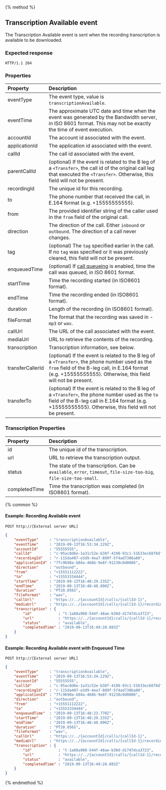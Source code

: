 {% method %}
##  Transcription Available event

The Transcription Available event is sent when the recording transcription is available to be downloaded.

### Expected response

```http
HTTP/1.1 204
```

### Properties
| Property          | Description |
|:------------------|:------------|
| eventType         | The event type, value is `transcriptionAvailable`. |
| eventTime         | The approximate UTC date and time when the event was generated by the Bandwidth server, in ISO 8601 format. This may not be exactly the time of event execution. |
| accountId         | The account id associated with the event. |
| applicationId     | The application id associated with the event. |
| callId            | The call id associated with the event. |            
| parentCallId      | (optional) If the event is related to the B leg of a `<Transfer>`, the call id of the original call leg that executed the `<Transfer>`. Otherwise, this field will not be present. |
| recordingId       | The unique id for this recording. | 
| to                | The phone number that received the call, in E.164 format (e.g. +15555555555). |
| from              | The provided identifier string of the caller used in the `from` field of the original call. |
| direction         | The direction of the call. Either `inbound` or `outbound`. The direction of a call never changes. |
| tag               | (optional) The `tag` specified earlier in the call. If no `tag` was specified or it was previously cleared, this field will not be present. |
| enqueuedTime      | (optional) If [call queueing](../../methods/postCalls.md) is enabled, time the call was queued, in ISO 8601 format. |
| startTime         | Time the recording started (in ISO8601 format). |
| endTime           | Time the recording ended (in ISO8601 format). |
| duration          | Length of the recording (in ISO8601 format). |
| fileFormat        | The format that the recording was saved in - `mp3` or `wav`. |
| callUrl           | The URL of the call associated with the event. |
| mediaUrl          | URL to retrieve the contents of the recording. |
| transcription     | Transcription information, see below. |
| transferCallerId | (optional) If the event is related to the B leg of a `<Transfer>`, the phone number used as the `from` field of the B-leg call, in E.164 format (e.g. +15555555555). Otherwise, this field will not be present. |
| transferTo       | (optional) If the event is related to the B leg of a `<Transfer>`, the phone number used as the `to` field of the B-leg call in E.164 format (e.g. +15555555555). Otherwise, this field will not be present. |

### Transcription Properties
| Property      | Description |
|:--------------|:------------|
| id            | The unique id of the transcription. |
| url           | URL to retrieve the transcription output. |
| status        | The state of the transcription. Can be `available`, `error`, `timeout`, `file-size-too-big`, `file-size-too-small`. |
| completedTime | Time the transcription was completed (in ISO8601 format). |

{% common %}

#### Example: Recording Available event

```
POST http://[External server URL]
```

```json
{
	"eventType"     : "transcriptionAvailable",
	"eventTime"     : "2019-09-13T16:53:34.229Z",
	"accountId"     : "55555555",
	"callId"        : "c-95ac8d6e-1a31c52e-b38f-4198-93c1-51633ec68f8d",
	"recordingId"   : "r-115da407-e3d9-4ea7-889f-5f4ad7386a80",
	"applicationId" : "7fc9698a-b04a-468b-9e8f-91238c0d0086",
	"direction"     : "outbound",
	"from"          : "+15551112222",
	"to"            : "+15553334444",
	"startTime"     : "2019-09-13T16:48:29.235Z",
	"endTime"       : "2019-09-13T16:48:48.890Z",
	"duration"      : "PT20.056S",
	"fileFormat"    : "wav",
	"callUrl"       : "https://../{accountId}/calls/{callId-1}",
	"mediaUrl"      : "https://../{accountId}/calls/{callId-1}/recordings/{recordingId}/media",
	"transcription" : {
		"id"            : "t-1a68a908-544f-48ae-b30d-d1747dca3723",
		"url"           : "https://../{accountId}/calls/{callId-1}/recordings/{recordingId}/transcription",
		"status"        : "available",
		"completedTime" : "2019-09-13T16:49:28.883Z"
	}
}
```

#### Example: Recording Available event with Enqueued Time

```http
POST http://[External server URL]
```

```json
{
	"eventType"     : "transcriptionAvailable",
	"eventTime"     : "2019-09-13T16:53:34.229Z",
	"accountId"     : "55555555",
	"callId"        : "c-95ac8d6e-1a31c52e-b38f-4198-93c1-51633ec68f8d",
	"recordingId"   : "r-115da407-e3d9-4ea7-889f-5f4ad7386a80",
	"applicationId" : "7fc9698a-b04a-468b-9e8f-91238c0d0086",
	"direction"     : "outbound",
	"from"          : "+15551112222",
	"to"            : "+15553334444",
	"enqueuedTime"  : "2019-09-13T16:48:23.770Z",
	"startTime"     : "2019-09-13T16:48:29.235Z",
	"endTime"       : "2019-09-13T16:48:48.890Z",
	"duration"      : "PT20.056S",
	"fileFormat"    : "wav",
	"callUrl"       : "https://../{accountId}/calls/{callId-1}",
	"mediaUrl"      : "https://../{accountId}/calls/{callId-1}/recordings/{recordingId}/media",
	"transcription" : {
		"id"            : "t-1a68a908-544f-48ae-b30d-d1747dca3723",
		"url"           : "https://../{accountId}/calls/{callId-1}/recordings/{recordingId}/transcription",
		"status"        : "available",
		"completedTime" : "2019-09-13T16:49:28.883Z"
	}
}
```

{% endmethod %}

